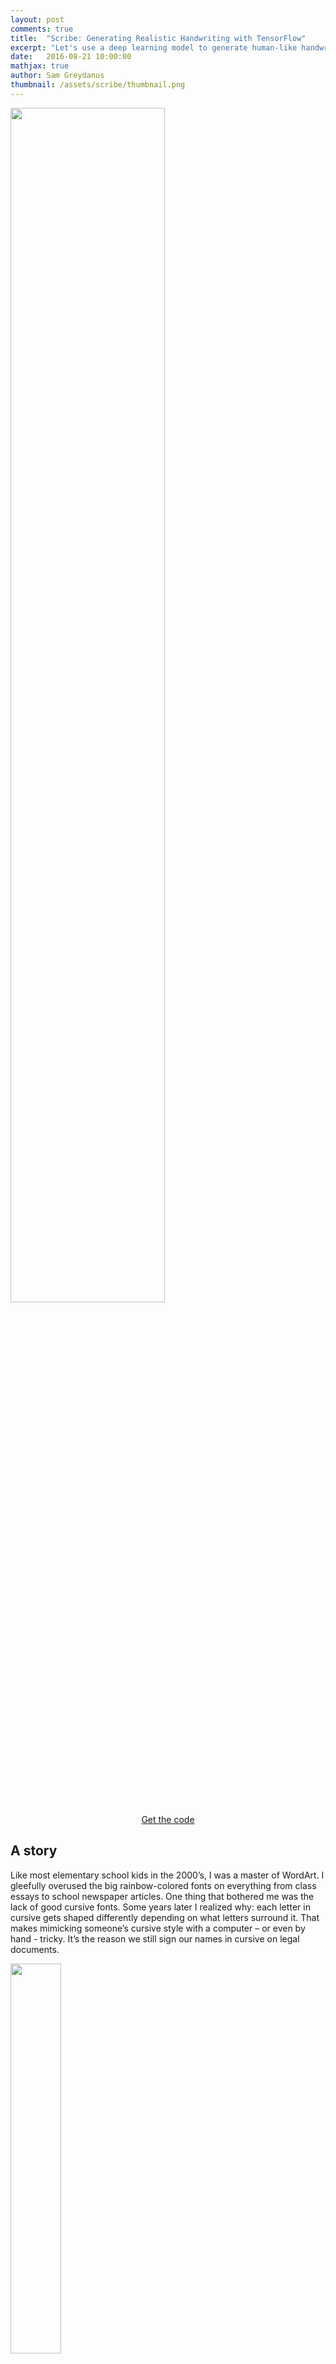 ```yaml
---
layout: post
comments: true
title:  "Scribe: Generating Realistic Handwriting with TensorFlow"
excerpt: "Let's use a deep learning model to generate human-like handwriting. This work is based on <em>Generating Sequences With Recurrent Neural Networks</em> by Alex Graves"
date:   2016-08-21 10:00:00
mathjax: true
author: Sam Greydanus
thumbnail: /assets/scribe/thumbnail.png
---
```


<div class="imgcap_noborder">
	<img src="/assets/scribe/author.png" width="70%">
</div>

<div style="display: block; margin-left: auto; margin-right: auto; width:100%; text-align:center;">
    <a href="https://github.com/greydanus/scribe" id="linkbutton" target="_blank">Get the code</a>
</div>

## A story

Like most elementary school kids in the 2000’s, I was a master of WordArt. I gleefully overused the big rainbow-colored fonts on everything from class essays to school newspaper articles. One thing that bothered me was the lack of good cursive fonts. Some years later I realized why: each letter in cursive gets shaped differently depending on what letters surround it. That makes mimicking someone’s cursive style with a computer – or even by hand - tricky. It’s the reason we still sign our names in cursive on legal documents.

<div class="imgcap">
	<img src="/assets/scribe/lucinda.png" width="40%">
	<div class="thecap" style="text-align:center">The best MS Word can do is make it curly</div>
</div>

In this post, I will demonstrate the power of deep learning by using it to generate human-like handwriting (including some cursive). This work is based on the methods from a famous 2014 paper, [Generating Sequences With Recurrent Neural Networks](https://arxiv.org/abs/1308.0850) by Alex Graves. With this post, I am releasing

1. the [code](https://github.com/greydanus/scribe) I used to build and train the model
2. a [Jupyter notebook](https://nbviewer.jupyter.org/github/greydanus/scribe/blob/master/sample.ipynb) which explains the code in a step-by-step manner.


## Building the Graves handwriting model

### The data
First let’s look at the data. I used the [IAM Handwriting Database](http://www.fki.inf.unibe.ch/databases/iam-handwriting-database) to train my model. As far as datasets go, it's very small (less than 50 MB once parsed). A total of 657 writers contributed to the dataset and each has a unique handwriting style:

<div class="imgcap_noborder">
	<img src="/assets/scribe/style_0.png" width="85%">
	<img src="/assets/scribe/style_1.png" width="85%">
	<img src="/assets/scribe/style_2.png" width="85%">
	<img src="/assets/scribe/style_3.png" width="85%">
	<img src="/assets/scribe/style_4.png" width="85%">
	<div class="thecap" style="text-align:center">Five different handwriting styles. The average character contains about 25 points.</div>
</div>

The data itself is a three-dimensional time series. The first two dimensions are the (x, y) coordinates of the pen tip and the third is a binary 0/1 value where 1 signifies the end of a stroke. Each line has around 500 pen points and an annotation of ascii characters.

### The challenge
The data is three dimensional, sequential, and highly correlated both in space and in time. In other words, it's a big ugly mess. It was originally meant for training online handwriting recognition models which learn that a series of pen points represents, say, the letter 'a':

<div class="imgcap">
	<img src="/assets/scribe/stroke_to_ascii.png" width="60%">
	<div class="thecap" style="text-align:center">Online handwriting recognition (the original purpose of this dataset. RNN graphic courtesy of <a href="https://colah.github.io/posts/2015-08-Understanding-LSTMs/">colah</a>.</div>
</div>

Ok, that is a tough challenge but it can be done using out-of-the-box sequential models such as recurrent neural networks (RNNs). A much more difficult challenge is to reverse the process, ie. to train a model that takes the letter ‘a’ as an input and produces a series of points that we can connect to make the letter ‘a.’
<div class="imgcap">
	<img src="/assets/scribe/ascii_to_stroke.png" width="60%">
	<div class="thecap" style="text-align:center">Handwriting generation from ascii characters (a much harder challenge!).</div>
</div>
In order to make this happen, we’ll start with a recurrent neural network structure and then add some bells and whistles.

### A beast of a model
It's easy to think of the Graves handwriting model is as three separate models. Each of these models can be trained using gradient backpropagation, so we basically stack them on top of each other like Legos and then train the whole beast from end-to-end. I'll describe each model in turn and give an intuition for how they work together to generate handwriting.

<div class="imgcap">
	<img src="/assets/scribe/model_rolled.png" width="50%">
	<div class="thecap" style="text-align:center">The structure of the Graves handwriting model. Differentiable components have corners and &lt;eos&gt; is the end-of-stroke tag.</div>
</div>

**The Long Short-Term Memory (LSTM) Cell.** At the core of the Graves handwriting model are three Long Short-Term Memory (LSTM) Recurrent Neural Networks (RNNs). We could just as easily have used Gated Recurrent Units (GRUs), [Recurrent Highway Networks](https://arxiv.org/abs/1607.03474) (RHNs), or some other `seq2seq` cell. TensorFlow provides a [built-in API](https://www.tensorflow.org/versions/master/tutorials/seq2seq/index.html) for these models so it doesn't really matter. If you don't know what recurrent neural networks or LSTMs are, read [this post](https://colah.github.io/posts/2015-08-Understanding-LSTMs/) to see how they work and [this post](https://karpathy.github.io/2015/05/21/rnn-effectiveness/) to see what they can do.

<div class="imgcap">
	<img src="/assets/scribe/model_unrolled.png" width="100%">
	<div class="thecap" style="text-align:center">The recurrent structure allows the model to feed information forward from past iterations. Arrows represent how data flows through the model (gradients flow backwards)</div>
</div>

These networks use a differentiable form of memory to keep track of time-dependent patterns in data. LSTMs, for example, use three different tensors to perform 'erase', 'write', and 'read' operations on a 'memory' tensor: the \\(f\\), \\(i\\), \\(o\\), and \\(C\\) tensors respectively ([more](https://mr-london.herokuapp.com/index) on this). For the purposes of this post, just remember that RNNs are extremely good at modeling sequential data.

**The Mixture Density Network (MDN).** Think of Mixture Density Networks as neural networks which can measure their own uncertainty. Their output parameters are \\(\mu\\), \\(\sigma\\), and \\(\rho\\) for several multivariate Gaussian components. They also estimate a parameter \\(\pi\\) for each of these distributions. Think of \\(\pi\\) as the probability that the output value was drawn from that particular component's distribution. Last year, I wrote an [Jupyter notebook](https://nbviewer.jupyter.org/github/greydanus/adventures/blob/master/mixture_density/mdn.ipynb) about MDNs.

<div class="imgcap">
	<img src="/assets/scribe/MDN.png" width="50%">
	<div class="thecap" style="text-align:center">The importance of π: what is the probability the red point was drawn from each of the three distributions?</div>
</div>

Since MDNs parameterize probability distributions, they are a great way to capture randomness in the data. In the handwriting model, the MDN learns to how messy or unpredictable to make different parts of handwriting. For example, the MDN will choose Gaussian with diffuse shapes at the beginning of strokes and Gaussians with peaky shapes in the middle of strokes.

**The Attention Mechanism.** Imagine that we want our model to write <i>'You know nothing Jon Snow.'</i> In order to get the information about which characters make up this sentence, the model uses a differentiable attention mechanism. In technical terms, it is a Gaussian convolution over a [one-hot](https://en.wikipedia.org/wiki/One-hot) ascii encoding. Think of this convolution operation as a soft window through which the handwriting model can look at a small subset of characters, ie. the letters 'kn' in the word 'know'. Since all the parameters of this window are differentiable, the model learns to shift the window from character to character as it writes them

<div class="imgcap">
	<img src="/assets/scribe/diag_window.png" width="65%">
	<div class="thecap" style="text-align:center">A time series plot of the window's position. The vertical axis is time (descending) and the horizontal axis is the sequence of ascii characters that the model is drawing.</div>
</div>

<div class="imgcap">
	<img src="/assets/scribe/onehot_window.png" width="65%">
	<div class="thecap" style="text-align:center">A time series of one-hot encodings produced by the attention mechanism. Again, the vertical axis is time. The horizontal axis is what the model sees when it looks through the soft window.</div>
</div>

The model learns to control the window parameters remarkably well. For example, the bright stripes in the first plot are the model’s way of encoding the end of a pen stroke. We never hard-coded this behavior!

## Results

It works! After a couple hours on a Tesla K40 GPU, the model generates legible letters and after a day or so it writes sentences with only a few small errors. Even though most of the training sequences were 256 points long, I was able to sample sequences of up to 750.

<div class="imgcap_noborder">
	<img src="/assets/scribe/jon_print.png" width="80%">
	<div class="thecap" style="text-align:center">You know nothing Jon Snow</div>
	<img src="/assets/scribe/jon_cursive.png" width="80%">
	<div class="thecap" style="text-align:center">cursive is still hard :(</div>
</div>

Since the model’s MDN cap predicts the pen’s \\((x,y)\\) coordinates by drawing them from a Gaussian distribution, we can modify that distribution to make the handwriting cleaner or messier. I followed Alex Graves’ example by introducing a ‘bias’ term \\(b\\) which redefines the \\(\pi\\) and \\(\sigma\\) parameters according to

$$
\sigma^{j}_{t} = \exp \left( \hat \sigma (1+b) \right)
$$

$$
\pi^{j}_{t} = \frac{ \exp \left( \hat \pi (1+b) \right) } { \sum_{j'=1}^{M} \exp \left( \hat \pi (1+b) \right) }
$$

To better understand what is happening here, check out my [Jupyter notebook](https://nbviewer.jupyter.org/github/greydanus/scribe/blob/master/sample.ipynb) or the [original paper](https://arxiv.org/abs/1308.0850). Below are results for \\(b={0.5,0.75,1.0}\\)

<div class="imgcap_noborder">
	<img src="/assets/scribe/bias-1.png" width="60%">
	<div class="thecap" style="text-align:center">bias = 1.0</div>
	<img src="/assets/scribe/bias-0.75.png" width="60%">
	<div class="thecap" style="text-align:center">bias = 0.75</div>
	<img src="/assets/scribe/bias-0.5.png" width="60%">
	<div class="thecap" style="text-align:center">bias = 0.5</div>
</div>


## The Lego Effect
Deep learning used to be divided neatly according to algorithms. There were convolutional neural networks (ConvNets) for image recognition, RNNs for sequence analysis, and Deep-Q or Policy Gradient Networks for Reinforcement Learning. Some of the most exciting papers in the past year combine several of these algorithms in a single differentiable model.

>The Lego Effect is a new trend of stacking together several differentiable models and training them all end-to-end so that each solves a subset of the task

The Graves handwriting model is one of the first examples of the Lego Effect. As I explained above, it's actually a combination of three different types of models. The RNN cell learns to reproduce sequences of pen points, the MDN models randomness and style in the handwriting, and the attention mechanism tells the model what to write.

<div class="imgcap">
	<img src="/assets/scribe/densecap.jpg" width="60%">
	<div class="thecap" style="text-align:center">Image captioning using a ConvNet + LSTM model. More info <a href="https://cs.stanford.edu/people/karpathy/densecap/">here</a></div>
</div>

There are many other examples of the Lego Effect in the wild. Andrej Karpathy and Justin Johnson combined ConvNets with an LSTM to [generate image captions](https://cs.stanford.edu/people/karpathy/densecap/). AI researchers regularly use ConvNets in their reinforcement learning models to solve vision-based games like [Atari Breakout](https://www.youtube.com/watch?v=TmPfTpjtdgg). Alex Graves and some other DeepMind researchers combined ConvNets with policy gradients in [Recurrent Models of Visual Attention](https://arxiv.org/abs/1406.6247) to do gradient-based training on a network which makes non-differentiable decisions.

These sorts of papers will only become more common in coming months. One area of rapid research which promises to benefit from the Lego Effect is differentiable long term memory. Several well-established models have short term memory (LSTMs, Gated Recurrent Units (GRUs), Recurrent Highway Networks) but only a few research-only models ([Neural Turing Machines](https://arxiv.org/abs/1410.5401), [Hierarchical Memory Networks](https://arxiv.org/abs/1605.07427v1)) have the neural equivalent of a hard drive. The fact is that trainable long term memory is really tough to implement! There are some early signs of success in this area that use the Lego Effect. One really exciting paper, [Reinforcement Learning Neural Turing Machines](https://arxiv.org/pdf/1505.00521v3.pdf) combines reinformement learning, recurrent networks, and a big bag of DL tricks to tackle the challenge.

## Closing thoughts

Deep learning never started out as a way to generate handwriting. The fact that I was able to achieve state of the art in this task after only a few slight adjustments to an LSTM is what has made the field so explosive and successful. The strength of deep learning models is their generality. For example, by simply increasing the number of parameters and changing my training data, I could turn this model into a text-to-speech generator. The possibilities are limitless.

I hope this project gives you a sense of why deep learning is both extremely cool and brimming with potential. As a scientist by training, I see deep learning as a powerful tool for scientific discovery.
